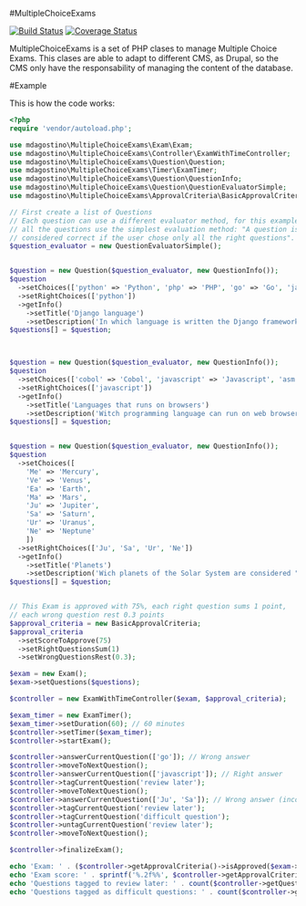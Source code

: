 #MultipleChoiceExams


[![Build Status](https://travis-ci.org/mariano-dagostino/MultipleChoiceExams.svg?branch=master)](https://travis-ci.org/mariano-dagostino/MultipleChoiceExams)
[![Coverage Status](https://coveralls.io/repos/mariano-dagostino/MultipleChoiceExams/badge.svg?branch=master&service=github)](https://coveralls.io/github/mariano-dagostino/MultipleChoiceExams?branch=master)


MultipleChoiceExams is a set of PHP clases to manage Multiple Choice Exams. This
clases are able to adapt to different CMS, as Drupal, so the CMS only have the
responsability of managing the content of the database.


#Example

This is how the code works:

```php
<?php
require 'vendor/autoload.php';

use mdagostino\MultipleChoiceExams\Exam\Exam;
use mdagostino\MultipleChoiceExams\Controller\ExamWithTimeController;
use mdagostino\MultipleChoiceExams\Question\Question;
use mdagostino\MultipleChoiceExams\Timer\ExamTimer;
use mdagostino\MultipleChoiceExams\Question\QuestionInfo;
use mdagostino\MultipleChoiceExams\Question\QuestionEvaluatorSimple;
use mdagostino\MultipleChoiceExams\ApprovalCriteria\BasicApprovalCriteria;

// First create a list of Questions
// Each question can use a different evaluator method, for this example,
// all the questions use the simplest evaluation method: "A question is
// considered correct if the user chose only all the right questions".
$question_evaluator = new QuestionEvaluatorSimple();


$question = new Question($question_evaluator, new QuestionInfo());
$question
  ->setChoices(['python' => 'Python', 'php' => 'PHP', 'go' => 'Go', 'java' => 'Java'])
  ->setRightChoices(['python'])
  ->getInfo()
    ->setTitle('Django language')
    ->setDescription('In which language is written the Django framework');
$questions[] = $question;



$question = new Question($question_evaluator, new QuestionInfo());
$question
  ->setChoices(['cobol' => 'Cobol', 'javascript' => 'Javascript', 'asm' => 'Assembler'])
  ->setRightChoices(['javascript'])
  ->getInfo()
    ->setTitle('Languages that runs on browsers')
    ->setDescription('Witch programming language can run on web browsers?');
$questions[] = $question;


$question = new Question($question_evaluator, new QuestionInfo());
$question
  ->setChoices([
    'Me' => 'Mercury',
    'Ve' => 'Venus',
    'Ea' => 'Earth',
    'Ma' => 'Mars',
    'Ju' => 'Jupiter',
    'Sa' => 'Saturn',
    'Ur' => 'Uranus',
    'Ne' => 'Neptune'
    ])
  ->setRightChoices(['Ju', 'Sa', 'Ur', 'Ne'])
  ->getInfo()
    ->setTitle('Planets')
    ->setDescription('Wich planets of the Solar System are considered "giant planets"?');
$questions[] = $question;


// This Exam is approved with 75%, each right question sums 1 point,
// each wrong question rest 0.3 points
$approval_criteria = new BasicApprovalCriteria;
$approval_criteria
  ->setScoreToApprove(75)
  ->setRightQuestionsSum(1)
  ->setWrongQuestionsRest(0.3);

$exam = new Exam();
$exam->setQuestions($questions);

$controller = new ExamWithTimeController($exam, $approval_criteria);

$exam_timer = new ExamTimer();
$exam_timer->setDuration(60); // 60 minutes
$controller->setTimer($exam_timer);
$controller->startExam();

$controller->answerCurrentQuestion(['go']); // Wrong answer
$controller->moveToNextQuestion();
$controller->answerCurrentQuestion(['javascript']); // Right answer
$controller->tagCurrentQuestion('review later');
$controller->moveToNextQuestion();
$controller->answerCurrentQuestion(['Ju', 'Sa']); // Wrong answer (incomplete)
$controller->tagCurrentQuestion('review later');
$controller->tagCurrentQuestion('difficult question');
$controller->untagCurrentQuestion('review later');
$controller->moveToNextQuestion();

$controller->finalizeExam();

echo 'Exam: ' . ($controller->getApprovalCriteria()->isApproved($exam->getQuestions()) ? 'Approved' : ' Not Approved')  . PHP_EOL;
echo 'Exam score: ' . sprintf('%.2f%%', $controller->getApprovalCriteria()->getScore()) . PHP_EOL;
echo 'Questions tagged to review later: ' . count($controller->getQuestionsTagged('review later'))  . PHP_EOL;
echo 'Questions tagged as difficult questions: ' . count($controller->getQuestionsTagged('difficult question'))  . PHP_EOL;

```
